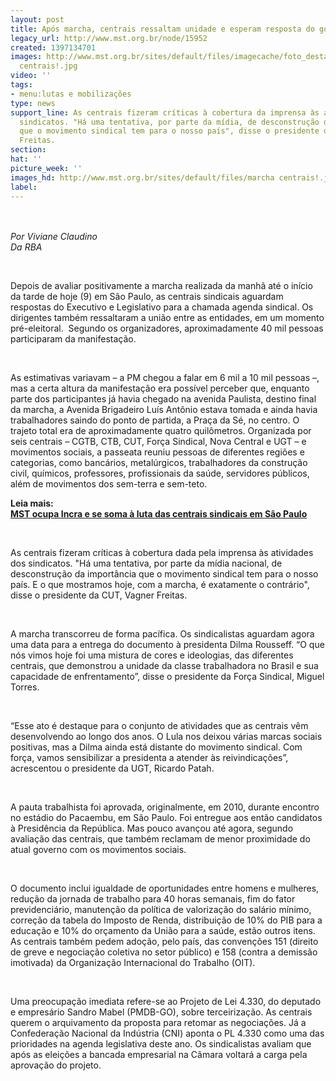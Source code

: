 ```yaml
---
layout: post
title: Após marcha, centrais ressaltam unidade e esperam resposta do governo
legacy_url: http://www.mst.org.br/node/15952
created: 1397134701
images: http://www.mst.org.br/sites/default/files/imagecache/foto_destaque/marcha
  centrais!.jpg
video: ''
tags:
- menu:lutas e mobilizações
type: news
support_line: As centrais fizeram críticas à cobertura da imprensa às atividades dos
  sindicatos. "Há uma tentativa, por parte da mídia, de desconstrução da importância
  que o movimento sindical tem para o nosso país", disse o presidente da CUT, Vagner
  Freitas.
section: 
hat: ''
picture_week: ''
images_hd: http://www.mst.org.br/sites/default/files/marcha centrais!.jpg
label: 
---
```

<p><img style="margin: 10px;" src="http://www.mst.org.br/sites/default/files/marcha%20centrais.jpeg" alt=""></p><p><em>Por Viviane Claudino<br>Da RBA&nbsp;</em></p><p>&nbsp;</p><p>Depois de avaliar positivamente a marcha realizada da manhã até o início da tarde de hoje (9) em São Paulo, as centrais sindicais aguardam respostas do Executivo e Legislativo para a chamada agenda sindical. Os dirigentes também ressaltaram a união entre as entidades, em um momento pré-eleitoral. &nbsp;Segundo os organizadores, aproximadamente 40 mil pessoas participaram da manifestação.</p><p>&nbsp;</p><p>As estimativas variavam – a PM chegou a falar em 6 mil a 10 mil pessoas –, mas a certa altura da manifestação era possível perceber que, enquanto parte dos participantes já havia chegado na avenida Paulista, destino final da marcha, a Avenida Brigadeiro Luís Antônio estava tomada e ainda havia trabalhadores saindo do ponto de partida, a Praça da Sé, no centro. O trajeto total era de aproximadamente quatro quilômetros. Organizada por seis centrais – CGTB, CTB, CUT, Força Sindical, Nova Central e UGT – e movimentos sociais, a passeata reuniu pessoas de diferentes regiões e categorias, como bancários, metalúrgicos, trabalhadores da construção civil, químicos, professores, profissionais da saúde, servidores públicos, além de movimentos dos sem-terra e sem-teto.</p><p><strong>Leia mais:<br></strong><a href="http://www.mst.org.br/node/15946"><strong>MST ocupa Incra e se soma à luta das centrais sindicais em São Paulo</strong></a></p><div>&nbsp;</div><p>As centrais fizeram críticas à cobertura dada pela imprensa às atividades dos sindicatos. "Há uma tentativa, por parte da mídia nacional, de desconstrução da importância que o movimento sindical tem para o nosso país. E o que mostramos hoje, com a marcha, é exatamente o contrário", disse o presidente da CUT, Vagner Freitas.</p><p>&nbsp;</p><p>A marcha transcorreu de forma pacífica. Os sindicalistas aguardam agora uma data para a entrega do documento à presidenta Dilma Rousseff. “O que nós vimos hoje foi uma mistura de cores e ideologias, das diferentes centrais, que demonstrou a unidade da classe trabalhadora no Brasil e sua capacidade de enfrentamento”, disse o presidente da Força Sindical, Miguel Torres.</p><p>&nbsp;</p><p>“Esse ato é destaque para o conjunto de atividades que as centrais vêm desenvolvendo ao longo dos anos. O Lula nos deixou várias marcas sociais positivas, mas a Dilma ainda está distante do movimento sindical. Com força, vamos sensibilizar a presidenta a atender às reivindicações”, acrescentou o presidente da UGT, Ricardo Patah.</p><p>&nbsp;</p><p>A pauta trabalhista foi aprovada, originalmente, em 2010, durante encontro no estádio do Pacaembu, em São Paulo. Foi entregue aos então candidatos à Presidência da República. Mas pouco avançou até agora, segundo avaliação das centrais, que também reclamam de menor proximidade do atual governo com os movimentos sociais.</p><p>&nbsp;</p><p>O documento inclui igualdade de oportunidades entre homens e mulheres, redução da jornada de trabalho para 40 horas semanais, fim do fator previdenciário, manutenção da política de valorização do salário mínimo, correção da tabela do Imposto de Renda, distribuição de 10% do PIB para a educação e 10% do orçamento da União para a saúde, estão outros itens. As centrais também pedem adoção, pelo país, das convenções 151 (direito de greve e negociação coletiva no setor público) e 158 (contra a demissão imotivada) da Organização Internacional do Trabalho (OIT).</p><p>&nbsp;</p><p>Uma preocupação imediata refere-se ao Projeto de Lei 4.330, do deputado e empresário Sandro Mabel (PMDB-GO), sobre terceirização. As centrais querem o arquivamento da proposta para retomar as negociações. Já a Confederação Nacional da Indústria (CNI) aponta o PL 4.330 como uma das prioridades na agenda legislativa deste ano. Os sindicalistas avaliam que após as eleições a bancada empresarial na Câmara voltará a carga pela aprovação do projeto.</p>
